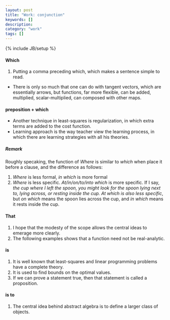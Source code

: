 ```yaml
---
layout: post
title: "Work: conjunction"
keywords: []
description: 
category: "work"
tags: []
---
```

{% include JB/setup %}


#### Which
1. Putting a comma preceding which, which makes a sentence simple to read.
- There is only so much that one can do with tangent vectors, which are
  essentially arrows, but functions, far more flexible, can be added,
  multiplied, scalar-multiplied, can composed with other maps.


#### preposition + which
- Another technique in least-squares is regularization, in which extra terms are
added to the cost function.
- Learning approach is the way teacher view the learning process, in which there are learning strategies with all his theories.

##### Remark
Roughly specaking, the function of *Where* is similar to *which* when place it
before a clause, and the difference as follows:
1. *Where* is less formal, *in which* is more formal
2. *Where* is less specific. *At/in/on/to/into which* is more specific. If I
   say, *the cup where I left the spoon, you might look for the spoon lying next
   to, lying across, or resting inside the cup. At which is also less specific*,
   but *on which* means the spoon lies across the cup, and *in which* means it
   rests inside the cup.

#### That
1. I hope that the modesty of the scope allows the central ideas to emerage more clearly.
2. The following examples shows that a function need not be real-analytic.




#### is
1. It is well known that least-squares and linear programming problems have a complete theory.
2. It is used to find bounds on the optimal values.
3. If we can prove a statement true, then that statement is called a proposition.


#### is to
1. The central idea behind abstract algebra is to define a larger class of objects.
